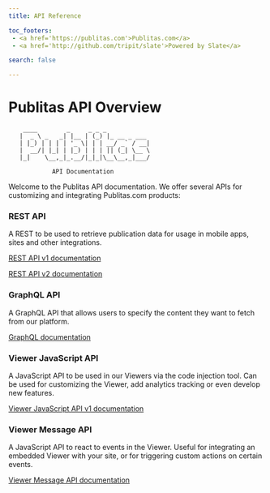```yaml
---
title: API Reference

toc_footers:
 - <a href='https://publitas.com'>Publitas.com</a>
 - <a href='http://github.com/tripit/slate'>Powered by Slate</a>

search: false

---
```

# Publitas API Overview

```
    ____        _     _ _ _
   |  _ \ _   _| |__ | (_) |_ __ _ ___
   | |_) | | | | '_ \| | | __/ _` / __|
   |  __/| |_| | |_) | | | || (_| \__ \
   |_|    \__,_|_.__/|_|_|\__\__,_|___/

            API Documentation
```

Welcome to the Publitas API documentation. We offer several APIs for customizing and integrating Publitas.com products:


### REST API

A REST to be used to retrieve publication data for usage in mobile apps, sites and other integrations.

[REST API v1 documentation](rest-v1.html)

[REST API v2 documentation](rest-v2.html)

### GraphQL API

A GraphQL API that allows users to specify the content they want to fetch from our platform.

[GraphQL documentation](graphql.html)

### Viewer JavaScript API

A JavaScript API to be used in our Viewers via the code injection tool. Can be used for customizing the Viewer, add analytics tracking or even develop new features.

[Viewer JavaScript API v1 documentation](js.html)

### Viewer Message API

A JavaScript API to react to events in the Viewer. Useful for integrating an embedded Viewer with your site, or for triggering custom actions on certain events.

[Viewer Message API documentation](viewer-message-api.html)
